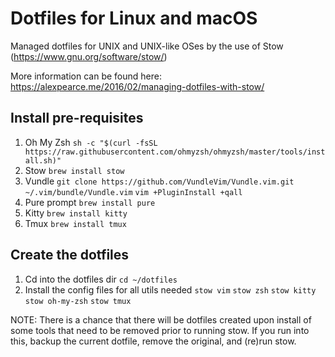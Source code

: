 # Dotfiles for Linux and macOS

Managed dotfiles for UNIX and UNIX-like OSes by the use of Stow (https://www.gnu.org/software/stow/)

More information can be found here: https://alexpearce.me/2016/02/managing-dotfiles-with-stow/

## Install pre-requisites
1. Oh My Zsh 
`sh -c "$(curl -fsSL https://raw.githubusercontent.com/ohmyzsh/ohmyzsh/master/tools/install.sh)"`
2. Stow
`brew install stow`
3. Vundle
`git clone https://github.com/VundleVim/Vundle.vim.git ~/.vim/bundle/Vundle.vim`
`vim +PluginInstall +qall`
4. Pure prompt
`brew install pure`
5. Kitty
`brew install kitty`
6. Tmux
`brew install tmux`

## Create the dotfiles
1. Cd into the dotfiles dir
`cd ~/dotfiles`
2. Install the config files for all utils needed
`stow vim`
`stow zsh`
`stow kitty`
`stow oh-my-zsh`
`stow tmux`

NOTE: There is a chance that there will be dotfiles created upon install of some tools that need to be removed prior to running stow. If you run into this, backup the current dotfile, remove the original, and (re)run stow.

